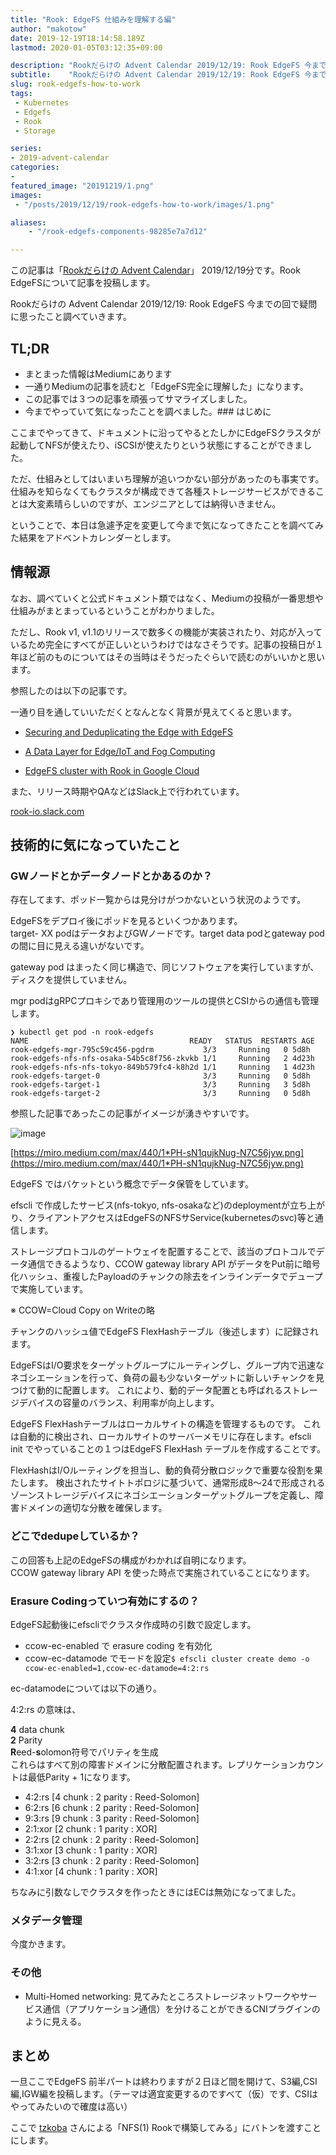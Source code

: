 ```yaml
---
title: "Rook: EdgeFS 仕組みを理解する編"
author: "makotow"
date: 2019-12-19T18:14:58.189Z
lastmod: 2020-01-05T03:12:35+09:00

description: "Rookだらけの Advent Calendar 2019/12/19: Rook EdgeFS 今までの回で疑問に思ったこと調べていく"
subtitle:    "Rookだらけの Advent Calendar 2019/12/19: Rook EdgeFS 今までの回で疑問に思ったこと調べていく"
slug: rook-edgefs-how-to-work
tags:
 - Kubernetes
 - Edgefs
 - Rook
 - Storage

series:
- 2019-advent-calendar
categories:
-
featured_image: "20191219/1.png"
images:
 - "/posts/2019/12/19/rook-edgefs-how-to-work/images/1.png"

aliases:
    - "/rook-edgefs-components-98285e7a7d12"

---
```



この記事は「[Rookだらけの Advent Calendar](https://qiita.com/advent-calendar/2019/rook)」 2019/12/19分です。Rook EdgeFSについて記事を投稿します。

Rookだらけの Advent Calendar 2019/12/19: Rook EdgeFS 今までの回で疑問に思ったこと調べていきます。

## TL;DR

*   まとまった情報はMediumにあります
*   一通りMediumの記事を読むと「EdgeFS完全に理解した」になります。
*   この記事では３つの記事を頑張ってサマライズしました。
*   今までやっていて気になったことを調べました。### はじめに

ここまでやってきて、ドキュメントに沿ってやるとたしかにEdgeFSクラスタが起動してNFSが使えたり、iSCSIが使えたりという状態にすることができました。

ただ、仕組みとしてはいまいち理解が追いつかない部分があったのも事実です。仕組みを知らなくてもクラスタが構成できて各種ストレージサービスができることは大変素晴らしいのですが、エンジニアとしては納得いきません。

ということで、本日は急遽予定を変更して今まで気になってきたことを調べてみた結果をアドベントカレンダーとします。

## 情報源

なお、調べていくと公式ドキュメント類ではなく、Mediumの投稿が一番思想や仕組みがまとまっているということがわかりました。

ただし、Rook v1, v1.1のリリースで数多くの機能が実装されたり、対応が入っているため完全にすべてが正しいというわけではなさそうです。記事の投稿日が１年ほど前のものについてはその当時はそうだったぐらいで読むのがいいかと思います。

参照したのは以下の記事です。

一通り目を通していいただくとなんとなく背景が見えてくると思います。

* [Securing and Deduplicating the Edge with EdgeFS](https://medium.com/edgefs/securing-and-deduplicating-the-edge-with-edgefs-bd93e7f786de)

* [A Data Layer for Edge/IoT and Fog Computing](https://medium.com/edgefs/a-data-layer-for-edge-iot-and-fog-computing-4e04df4f761a)

* [EdgeFS cluster with Rook in Google Cloud](https://medium.com/edgefs/edgefs-cluster-with-rook-in-google-cloud-2dabe954cda6)


また、リリース時期やQAなどはSlack上で行われています。

[rook-io.slack.com](https://slack.rook.io/)

## 技術的に気になっていたこと

### GWノードとかデータノードとかあるのか？

存在してます、ポッド一覧からは見分けがつかないという状況のようです。

EdgeFSをデプロイ後にポッドを見るといくつかあります。  
target- XX podはデータおよびGWノードです。target data podとgateway pod の間に目に見える違いがないです。

gateway pod はまったく同じ構造で、同じソフトウェアを実行していますが、ディスクを提供していません。

mgr podはgRPCプロキシであり管理用のツールの提供とCSIからの通信も管理します。

```
❯ kubectl get pod -n rook-edgefs          
NAME                                    READY   STATUS  RESTARTS AGE  
rook-edgefs-mgr-795c59c456-pgdrm           3/3     Running   0 5d8h  
rook-edgefs-nfs-nfs-osaka-54b5c8f756-zkvkb 1/1     Running   2 4d23h  
rook-edgefs-nfs-nfs-tokyo-849b579fc4-k8h2d 1/1     Running   1 4d23h  
rook-edgefs-target-0                       3/3     Running   0 5d8h  
rook-edgefs-target-1                       3/3     Running   3 5d8h  
rook-edgefs-target-2                       3/3     Running   0 5d8h
```

参照した記事であったこの記事がイメージが湧きやすいです。


![image](./images/1.png)

[https://miro.medium.com/max/440/1*PH-sN1qujkNug-N7C56jyw.png](https://miro.medium.com/max/440/1*PH-sN1qujkNug-N7C56jyw.png)



EdgeFS ではバケットという概念でデータ保管をしています。

efscli で作成したサービス(nfs-tokyo, nfs-osakaなど)のdeploymentが立ち上がり、クライアントアクセスはEdgeFSのNFSサService(kubernetesのsvc)等と通信します。

ストレージプロトコルのゲートウェイを配置することで、該当のプロトコルでデータ通信できるようなり、CCOW gateway library API がデータをPut前に暗号化ハッシュ、重複したPayloadのチャンクの除去をインラインデータでデュープで実施しています。

※ CCOW=Cloud Copy on Writeの略

チャンクのハッシュ値でEdgeFS FlexHashテーブル（後述します）に記録されます。

EdgeFSはI/O要求をターゲットグループにルーティングし、グループ内で迅速なネゴシエーションを行って、負荷の最も少ないターゲットに新しいチャンクを見つけて動的に配置します。 これにより、動的データ配置とも呼ばれるストレージデバイスの容量のバランス、利用率が向上します。

EdgeFS FlexHashテーブルはローカルサイトの構造を管理するものです。 これは自動的に検出され、ローカルサイトのサーバーメモリに存在します。efscli init でやっていることの１つはEdgeFS FlexHash テーブルを作成することです。

FlexHashはI/Oルーティングを担当し、動的負荷分散ロジックで重要な役割を果たします。 検出されたサイトトポロジに基づいて、通常形成8〜24で形成されるゾーンストレージデバイスにネゴシエーションターゲットグループを定義し、障害ドメインの適切な分散を確保します。

### どこでdedupeしているか？

この回答も上記のEdgeFSの構成がわかれば自明になります。  
CCOW gateway library API を使った時点で実施されていることになります。

### Erasure Codingっていつ有効にするの？

EdgeFS起動後にefscliでクラスタ作成時の引数で設定します。

*   ccow-ec-enabled で erasure coding を有効化
*   ccow-ec-datamode でモードを設定``$ efscli cluster create demo -o ccow-ec-enabled=1,ccow-ec-datamode=4:2:rs``

ec-datamodeについては以下の通り。

4:2:rs の意味は、

**4** data chunk   
**2** Parity  
**R**eed-**s**olomon符号でパリティを生成  
これらはすべて別の障害ドメインに分散配置されます。レプリケーションカウントは最低Parity + 1になります。

*   4:2:rs [4 chunk : 2 parity : Reed-Solomon]
*   6:2:rs [6 chunk : 2 parity : Reed-Solomon]
*   9:3:rs [9 chunk : 3 parity : Reed-Solomon]
*   2:1:xor [2 chunk : 1 parity : XOR]
*   2:2:rs [2 chunk : 2 parity : Reed-Solomon]
*   3:1:xor [3 chunk : 1 parity : XOR]
*   3:2:rs [3 chunk : 2 parity : Reed-Solomon]
*   4:1:xor [4 chunk : 1 parity : XOR]

ちなみに引数なしでクラスタを作ったときにはECは無効になってました。

### メタデータ管理

今度かきます。

### その他

*   Multi-Homed networking: 見てみたところストレージネットワークやサービス通信（アプリケーション通信）を分けることができるCNIプラグインのように見える。

## まとめ

一旦ここでEdgeFS 前半パートは終わりますが２日ほど間を開けて、S3編,CSI編,IGW編を投稿します。（テーマは適宜変更するのですべて（仮）です、CSIはやってみたいので確度は高い）

ここで [tzkoba](https://qiita.com/tzkoba) さんによる「NFS(1) Rookで構築してみる」にバトンを渡すことにします。
